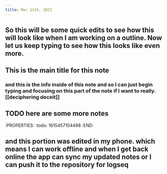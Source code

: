 ```yaml
---
title: Mar 11th, 2021
---
```


## So this will be some quick edits to see how this will look like when I am working on a outline. Now let us keep typing to see how this looks like even more.
## This is the main title for this note
### and this is the info inside of this note and so I can just begin typing and focusing on this part of the note if I want to really. [[deciphering deceit]]
## TODO here are some more notes
:PROPERTIES:
:todo: 1615457104498
:END:
## and this portion was edited in my phone. which means I can work offline and when I get back online the app can sync my updated notes or I can push it to the repository for logseq
